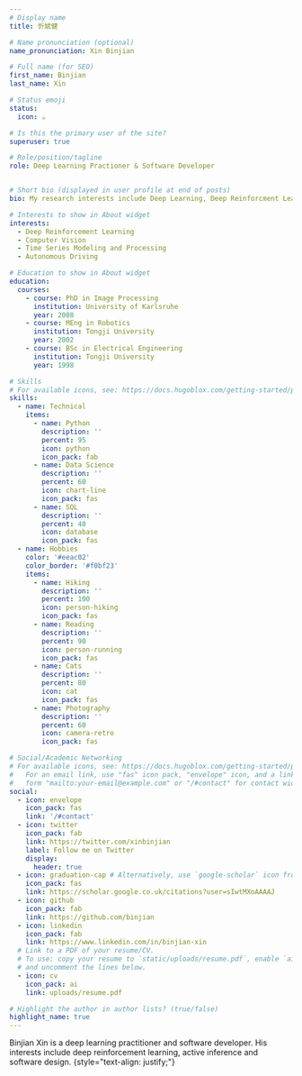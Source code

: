 ```yaml
---
# Display name
title: 忻斌健

# Name pronunciation (optional)
name_pronunciation: Xin Binjian 

# Full name (for SEO)
first_name: Binjian
last_name: Xin

# Status emoji
status:
  icon: ☕️

# Is this the primary user of the site?
superuser: true

# Role/position/tagline
role: Deep Learning Practioner & Software Developer


# Short bio (displayed in user profile at end of posts)
bio: My research interests include Deep Learning, Deep Reinforcment Learning, Image and Time Series Processing, Autonomous Driving and Software Design.

# Interests to show in About widget
interests:
  - Deep Reinforcement Learning
  - Computer Vision
  - Time Series Modeling and Processing
  - Autonomous Driving

# Education to show in About widget
education:
  courses:
    - course: PhD in Image Processing
      institution: University of Karlsruhe
      year: 2008
    - course: MEng in Robotics
      institution: Tongji University
      year: 2002
    - course: BSc in Electrical Engineering
      institution: Tongji University
      year: 1998

# Skills
# For available icons, see: https://docs.hugoblox.com/getting-started/page-builder/#icons
skills:
  - name: Technical
    items:
      - name: Python
        description: ''
        percent: 95
        icon: python
        icon_pack: fab
      - name: Data Science
        description: ''
        percent: 60
        icon: chart-line
        icon_pack: fas
      - name: SQL
        description: ''
        percent: 40
        icon: database
        icon_pack: fas
  - name: Hobbies
    color: '#eeac02'
    color_border: '#f0bf23'
    items:
      - name: Hiking
        description: ''
        percent: 100
        icon: person-hiking
        icon_pack: fas
      - name: Reading
        description: ''
        percent: 90
        icon: person-running
        icon_pack: fas
      - name: Cats
        description: ''
        percent: 80
        icon: cat
        icon_pack: fas
      - name: Photography
        description: ''
        percent: 60
        icon: camera-retro
        icon_pack: fas

# Social/Academic Networking
# For available icons, see: https://docs.hugoblox.com/getting-started/page-builder/#icons
#   For an email link, use "fas" icon pack, "envelope" icon, and a link in the
#   form "mailto:your-email@example.com" or "/#contact" for contact widget.
social:
  - icon: envelope
    icon_pack: fas
    link: '/#contact'
  - icon: twitter
    icon_pack: fab
    link: https://twitter.com/xinbinjian
    label: Follow me on Twitter
    display:
      header: true
  - icon: graduation-cap # Alternatively, use `google-scholar` icon from `ai` icon pack
    icon_pack: fas
    link: https://scholar.google.co.uk/citations?user=sIwtMXoAAAAJ
  - icon: github
    icon_pack: fab
    link: https://github.com/binjian
  - icon: linkedin
    icon_pack: fab
    link: https://www.linkedin.com/in/binjian-xin
  # Link to a PDF of your resume/CV.
  # To use: copy your resume to `static/uploads/resume.pdf`, enable `ai` icons in `params.yaml`,
  # and uncomment the lines below.
  - icon: cv
    icon_pack: ai
    link: uploads/resume.pdf

# Highlight the author in author lists? (true/false)
highlight_name: true
---
```


Binjian Xin is a deep learning practitioner and software developer. His interests include deep reinforcement learning, active inference and software design.
{style="text-align: justify;"}
